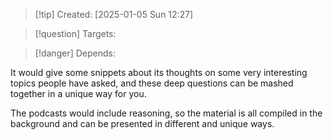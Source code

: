 
>[!tip] Created: [2025-01-05 Sun 12:27]

>[!question] Targets: 

>[!danger] Depends: 

It would give some snippets about its thoughts on some very interesting topics people have asked, and these deep questions can be mashed together in a unique way for you.

The podcasts would include reasoning, so the material is all compiled in the background and can be presented in different and unique ways.